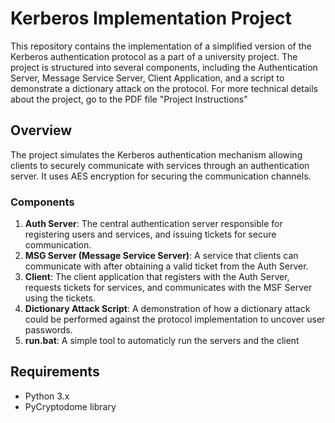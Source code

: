 # Kerberos Implementation Project

This repository contains the implementation of a simplified version of the Kerberos authentication protocol as a part of a university project. The project is structured into several components, including the Authentication Server, Message Service Server, Client Application, and a script to demonstrate a dictionary attack on the protocol.
For more technical details about the project, go to the PDF file "Project Instructions"

## Overview

The project simulates the Kerberos authentication mechanism allowing clients to securely communicate with services through an authentication server. It uses AES encryption for securing the communication channels.

### Components

1. **Auth Server**: The central authentication server responsible for registering users and services, and issuing tickets for secure communication.
2. **MSG Server (Message Service Server)**: A service that clients can communicate with after obtaining a valid ticket from the Auth Server.
3. **Client**: The client application that registers with the Auth Server, requests tickets for services, and communicates with the MSF Server using the tickets.
4. **Dictionary Attack Script**: A demonstration of how a dictionary attack could be performed against the protocol implementation to uncover user passwords.
5. **run.bat**: A simple tool to automaticly run the servers and the client 


## Requirements

- Python 3.x
- PyCryptodome library

